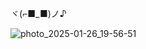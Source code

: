 ヾ(⌐■_■)ノ♪

<p align="center">

![photo_2025-01-26_19-56-51](https://github.com/user-attachments/assets/799de32d-bd02-46fc-b291-e194682be44d)
